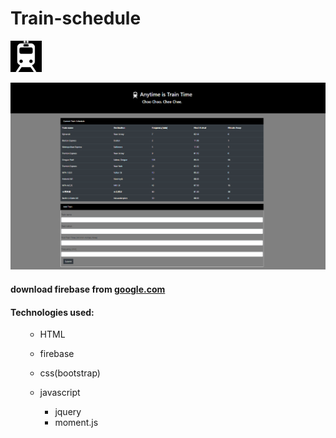 # Train-schedule

![](train-icone.png)

![](train.png)

#### download firebase from [google.com]()

#### Technologies used:

<ul>

- HTML

- firebase

- css(bootstrap)

- javascript

  - jquery
  - moment.js

</ul>
